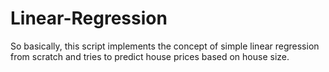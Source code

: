 # Linear-Regression
So basically, this script implements the concept of simple linear regression from scratch and tries to predict house prices based on house size.
